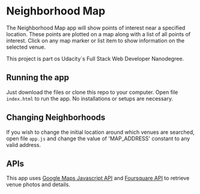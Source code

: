 # Neighborhood Map
The Neighborhood Map app will show points of interest near a specified location. These points are plotted on a map along with a list of all points of interest. Click on any map marker or list item to show information on the selected venue.

This project is part os Udacity´s Full Stack Web Developer Nanodegree.

## Running the app
Just download the files or clone this repo to your computer. Open file `index.html` to run the app. No installations or setups are necessary.

## Changing Neighborhoods
If you wish to change the initial location around which venues are searched, open file `app.js` and change the value of 'MAP_ADDRESS' constant to any valid address.

## APIs
This app uses [Google Maps Javascript API](https://developers.google.com/maps/documentation/javascript/tutorial) and [Foursquare API](https://developer.foursquare.com/) to retrieve venue photos and details.